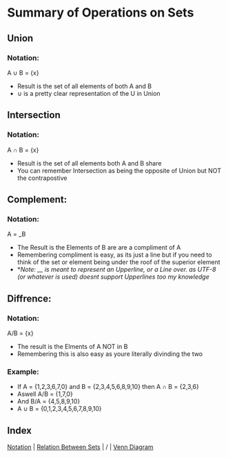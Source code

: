 # Summary of Operations on Sets
## Union 
### Notation:
A ∪ B = {x}
- Result is the set of all elements of both A and B
- ∪ is a pretty clear representation of the U in Union
## Intersection
### Notation:
A ∩ B = {x}
- Result is the set of all elements both A and B share
- You can remember Intersection as being the opposite of Union but NOT the contrapostive
## Complement:
### Notation:
A = _B
- The Result is the Elements of B are are a compliment of A
- Remembering compliment is easy, as its just a line but if you need to think of the set or element being under the roof of the superior element
- *_Note: __ is meant to represent an Upperline, or a Line over. as UTF-8 (or whatever is used) doesnt support Upperlines too my knowledge_
## Diffrence:
### Notation:
A/B = {x}
- The result is the Elments of A NOT in B
- Remembering this is also easy as youre literally divinding the two

### Example:
- If A = {1,2,3,6,7,0} and B = {2,3,4,5,6,8,9,10} then A ∩ B = {2,3,6}
- Aswell A/B = {1,7,0}
- And B/A = {4,5,8,9,10}
- A ∪ B = {0,1,2,3,4,5,6,7,8,9,10}

## Index
<a href="https://github.com/jamesoconnr/cs208/blob/master/notes/chap0/sets/slide1.md">Notation</a> | <a href="https://github.com/dane16/csc208/blob/main/project0.3(28-30).md">Relation Between Sets</a> | \/ | <a href="https://github.com/ledmer/CSC208/blob/main/Presentation_file.md"> Venn Diagram </a>